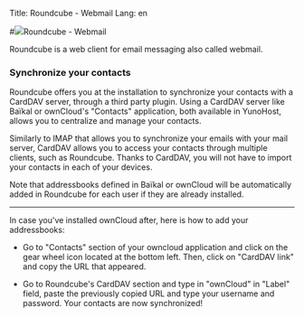 Title: Roundcube - Webmail
Lang: en

#<img src="/images/roundcube.png">Roundcube - Webmail

Roundcube is a web client for email messaging also called webmail.

### Synchronize your contacts

Roundcube offers you at the installation to synchronize your contacts with a CardDAV server, through a third party plugin. Using a CardDAV server like Baïkal or ownCloud's "Contacts" application, both available in YunoHost, allows you to centralize and manage your contacts.

Similarly to IMAP that allows you to synchronize your emails with your mail server, CardDAV allows you to access your contacts through multiple clients, such as Roundcube. Thanks to CardDAV, you will not have to import your contacts in each of your devices.

Note that addressbooks defined in Baïkal or ownCloud will be automatically added in Roundcube for each user if they are already installed.

----

In case you've installed ownCloud after, here is how to add your addressbooks:

* Go to "Contacts" section of your owncloud application and click on the gear wheel icon located at the bottom left. Then, click on "CardDAV link" and copy the URL that appeared.

* Go to Roundcube's CardDAV section and type in "ownCloud" in "Label" field, paste the previously copied URL and type your username and password. Your contacts are now synchronized!
